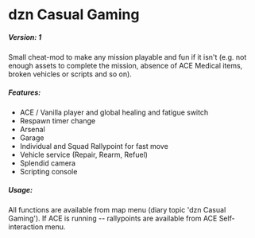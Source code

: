 # dzn Casual Gaming
##### Version: 1

Small cheat-mod to make any mission playable and fun if it isn't (e.g. not enough assets to complete the mission, absence of ACE Medical items, broken vehicles or scripts and so on). 

##### Features:
- ACE / Vanilla player and global healing and fatigue switch
- Respawn timer change
- Arsenal
- Garage
- Individual and Squad Rallypoint for fast move
- Vehicle service (Repair, Rearm, Refuel)
- Splendid camera
- Scripting console

##### Usage:
All functions are available from map menu (diary topic 'dzn Casual Gaming'). If ACE is running -- rallypoints are available from ACE Self-interaction menu.
